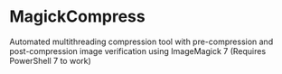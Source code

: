 # MagickCompress
Automated multithreading compression tool with pre-compression and post-compression image verification using ImageMagick 7 (Requires PowerShell 7 to work)
